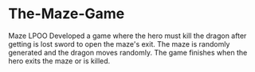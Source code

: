 # The-Maze-Game
Maze LPOO
Developed a game where the hero must kill the dragon after getting is lost sword to open the maze's exit. The maze is randomly generated and the dragon moves randomly. The game finishes when the hero exits the maze or is killed.

